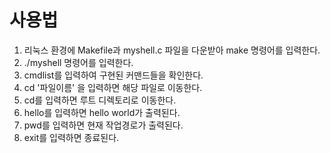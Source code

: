 # 사용법
1. 리눅스 환경에 Makefile과 myshell.c 파일을 다운받아 make 명령어를 입력한다.
2. ./myshell 명령어를 입력한다.
3. cmdlist를 입력하여 구현된 커맨드들을 확인한다.
4. cd '파일이름' 을 입력하면 해당 파일로 이동한다.
5. cd를 입력하면 루트 디렉토리로 이동한다.
6. hello를 입력하면 hello world가 출력된다.
7. pwd를 입력하면 현재 작업경로가 출력된다.
8. exit를 입력하면 종료된다.
